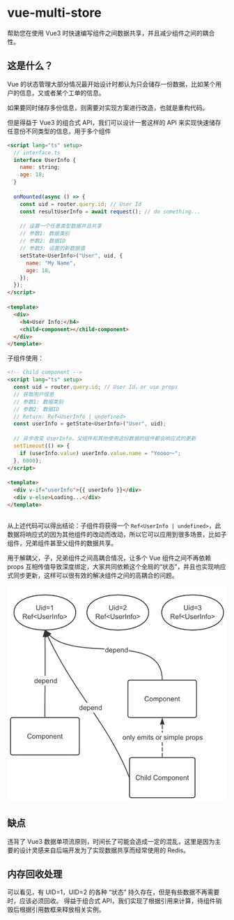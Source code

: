 # vue-multi-store

帮助您在使用 Vue3 时快速编写组件之间数据共享，并且减少组件之间的耦合性。

## 这是什么？

Vue 的状态管理大部分情况最开始设计时都认为只会储存一份数据，比如某个用户的信息，又或者某个工单的信息。

如果要同时储存多份信息，则需要对实现方案进行改造，也就是重构代码。

但是得益于 Vue3 的组合式 API，我们可以设计一套这样的 API 来实现快速储存任意份不同类型的信息，用于多个组件

```html
<script lang="ts" setup>
  // interface.ts
  interface UserInfo {
    name: string;
    age: 18;
  }

  onMounted(async () => {
    const uid = router.query.id; // User Id
    const resultUserInfo = await request(); // do something...

    // 设置一个任意类型数据并且共享
    // 参数1: 数据类别
    // 参数2: 数据ID
    // 参数3: 设置的新数据值
    setState<UserInfo>("User", uid, {
      name: "My Name",
      age: 18,
    });
  });
</script>

<template>
  <div>
    <h4>User Info:</h4>
    <child-component></child-component>
  </div>
</template>
```

子组件使用：

```html
<!-- Child component -->
<script lang="ts" setup>
  const uid = router.query.id; // User Id，or use props
  // 获取用户信息
  // 参数1: 数据类别
  // 参数2: 数据ID
  // Return: Ref<UserInfo | undefined>
  const userInfo = getState<UserInfo>("User", uid);

  // 异步改变 UserInfo，父组件和其他使用这份数据的组件都会响应式的更新
  setTimeout(() => {
    if (userInfo.value) userInfo.value.name = "Yoooo～";
  }, 6000);
</script>

<template>
  <div v-if="userInfo">{{ userInfo }}</div>
  <div v-else>Loading...</div>
</template>
```

##

从上述代码可以得出结论：子组件将获得一个 `Ref<UserInfo | undefined>`，此数据将响应式的因为其他组件的改动而改动，所以它可以应用到很多场景，比如子组件，兄弟组件甚至父组件的数据共享。

用于解耦父，子，兄弟组件之间高耦合情况，让多个 Vue 组件之间不再依赖 props 互相传值导致深度绑定，大家共同依赖这个全局的“状态”，并且也实现响应式同步更新，这样可以很有效的解决组件之间的高耦合的问题。

![image](./docs/examples_1.png)

## 缺点

违背了 Vue3 数据单项流原则，时间长了可能会造成一定的混乱，这里是因为主要的设计灵感来自后端开发为了实现数据共享而经常使用的 Redis。

## 内存回收处理

可以看见，有 UID=1，UID=2 的各种 “状态” 持久存在，但是有些数据不再需要时，应该必须回收。
得益于组合式 API，我们实现了根据引用来计算，待组件销毁后根据引用数框来释放相关实例。
